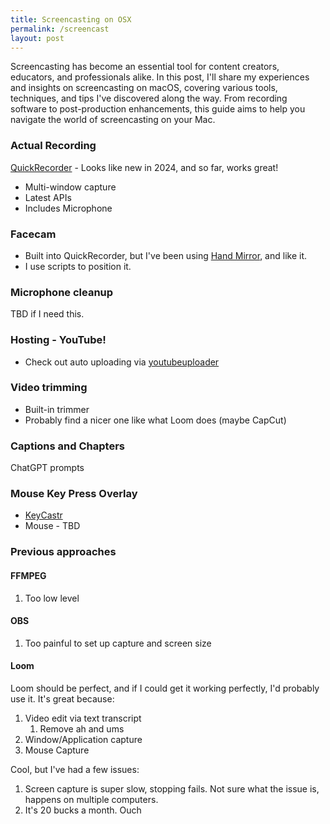 ```yaml
---
title: Screencasting on OSX
permalink: /screencast
layout: post
---
```


Screencasting has become an essential tool for content creators, educators, and professionals alike. In this post, I'll share my experiences and insights on screencasting on macOS, covering various tools, techniques, and tips I've discovered along the way. From recording software to post-production enhancements, this guide aims to help you navigate the world of screencasting on your Mac.

### Actual Recording

[QuickRecorder](https://github.com/lihaoyun6/QuickRecorder) - Looks like new in 2024, and so far, works great!

- Multi-window capture
- Latest APIs
- Includes Microphone

### Facecam

- Built into QuickRecorder, but I've been using [Hand Mirror](https://handmirror.app/), and like it.
- I use scripts to position it.

### Microphone cleanup

TBD if I need this.

### Hosting - YouTube!

- Check out auto uploading via [youtubeuploader](https://github.com/porjo/youtubeuploader/)

### Video trimming

- Built-in trimmer
- Probably find a nicer one like what Loom does (maybe CapCut)

### Captions and Chapters

ChatGPT prompts

### Mouse Key Press Overlay

- [KeyCastr](https://github.com/keycastr/keycastr)
- Mouse - TBD

### Previous approaches

#### FFMPEG

1. Too low level

#### OBS

1. Too painful to set up capture and screen size

#### Loom

Loom should be perfect, and if I could get it working perfectly, I'd probably use it. It's great because:

1. Video edit via text transcript
   1. Remove ah and ums
1. Window/Application capture
1. Mouse Capture

Cool, but I've had a few issues:

1. Screen capture is super slow, stopping fails. Not sure what the issue is, happens on multiple computers.
1. It's 20 bucks a month. Ouch
